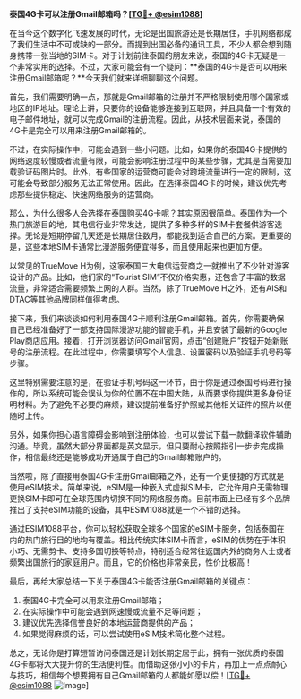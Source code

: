 **泰国4G卡可以注册Gmail邮箱吗？[[TG💪+ @esim1088](https://t.me/s/esim1088)]**

在当今这个数字化飞速发展的时代，无论是出国旅游还是长期居住，手机网络都成了我们生活中不可或缺的一部分。而提到出国必备的通讯工具，不少人都会想到随身携带一张当地的SIM卡。对于计划前往泰国的朋友来说，泰国的4G卡无疑是一个非常实用的选择。不过，大家可能会有一个疑问：**泰国的4G卡是否可以用来注册Gmail邮箱呢？**今天我们就来详细聊聊这个问题。

首先，我们需要明确一点，那就是Gmail邮箱的注册并不严格限制使用哪个国家或地区的IP地址。理论上讲，只要你的设备能够连接到互联网，并且具备一个有效的电子邮件地址，就可以完成Gmail的注册流程。因此，从技术层面来说，泰国的4G卡是完全可以用来注册Gmail邮箱的。

不过，在实际操作中，可能会遇到一些小问题。比如，如果你的泰国4G卡提供的网络速度较慢或者流量有限，可能会影响注册过程中的某些步骤，尤其是当需要加载验证码图片时。此外，有些国家的运营商可能会对跨境流量进行一定的限制，这可能会导致部分服务无法正常使用。因此，在选择泰国4G卡的时候，建议优先考虑那些提供稳定、快速网络服务的运营商。

那么，为什么很多人会选择在泰国购买4G卡呢？其实原因很简单。泰国作为一个热门旅游目的地，其电信行业非常发达，提供了多种多样的SIM卡套餐供游客选择。无论是短期停留几天还是长期居住数月，都能找到适合自己的方案。更重要的是，这些本地SIM卡通常比漫游服务便宜得多，而且使用起来也更加方便。

以常见的TrueMove H为例，这家泰国三大电信运营商之一就推出了不少针对游客设计的产品。比如，他们家的“Tourist SIM”不仅价格实惠，还包含了丰富的数据流量，非常适合需要频繁上网的人群。当然，除了TrueMove H之外，还有AIS和DTAC等其他品牌同样值得考虑。

接下来，我们来谈谈如何利用泰国4G卡顺利注册Gmail邮箱。首先，你需要确保自己已经准备好了一部支持国际漫游功能的智能手机，并且安装了最新的Google Play商店应用。接着，打开浏览器访问Gmail官网，点击“创建账户”按钮开始新账号的注册流程。在此过程中，你需要填写个人信息、设置密码以及验证手机号码等步骤。

这里特别需要注意的是，在验证手机号码这一环节，由于你是通过泰国号码进行操作的，所以系统可能会误认为你的位置不在中国大陆，从而要求你提供更多身份证明材料。为了避免不必要的麻烦，建议提前准备好护照或其他相关证件的照片以便随时上传。

另外，如果你担心语言障碍会影响到注册体验，也可以尝试下载一款翻译软件辅助沟通。毕竟，虽然大部分界面都是英文显示，但只要耐心按照指引一步步完成操作，相信最终还是能够成功开通属于自己的Gmail邮箱账户的。

当然啦，除了直接用泰国4G卡注册Gmail邮箱之外，还有一个更便捷的方式就是使用eSIM技术。简单来说，eSIM是一种嵌入式虚拟SIM卡，它允许用户无需物理更换SIM卡即可在全球范围内切换不同的网络服务商。目前市面上已经有多个品牌推出了支持eSIM功能的设备，其中ESIM1088就是一个不错的选择。

通过ESIM1088平台，你可以轻松获取全球多个国家的eSIM卡服务，包括泰国在内的热门旅行目的地均有覆盖。相比传统实体SIM卡而言，eSIM的优势在于体积小巧、无需剪卡、支持多国切换等特点，特别适合经常往返国内外的商务人士或者频繁出国旅行的家庭用户。而且，它的价格也非常亲民，性价比极高！

最后，再给大家总结一下关于泰国4G卡能否注册Gmail邮箱的关键点：
1. 泰国4G卡完全可以用来注册Gmail邮箱；
2. 在实际操作中可能会遇到网速慢或流量不足等问题；
3. 建议优先选择信誉良好的本地运营商提供的产品；
4. 如果觉得麻烦的话，可以尝试使用eSIM技术简化整个过程。

总之，无论你是打算短暂访问泰国还是计划长期定居于此，拥有一张优质的泰国4G卡都将大大提升你的生活便利性。而借助这张小小的卡片，再加上一点点耐心与技巧，相信每个想要拥有自己Gmail邮箱的人都能如愿以偿！[[TG💪+ @esim1088](https://t.me/s/esim1088) ![Image](https://i.postimg.cc/4NQfJmqS/Snipaste-2025-05-13-00-14-12.png)]